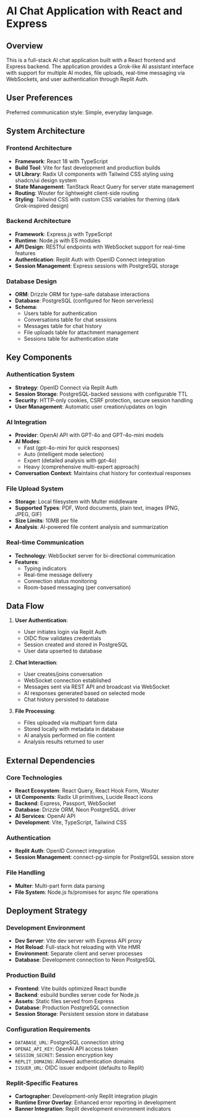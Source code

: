 # AI Chat Application with React and Express

## Overview

This is a full-stack AI chat application built with a React frontend and Express backend. The application provides a Grok-like AI assistant interface with support for multiple AI modes, file uploads, real-time messaging via WebSockets, and user authentication through Replit Auth.

## User Preferences

Preferred communication style: Simple, everyday language.

## System Architecture

### Frontend Architecture
- **Framework**: React 18 with TypeScript
- **Build Tool**: Vite for fast development and production builds
- **UI Library**: Radix UI components with Tailwind CSS styling using shadcn/ui design system
- **State Management**: TanStack React Query for server state management
- **Routing**: Wouter for lightweight client-side routing
- **Styling**: Tailwind CSS with custom CSS variables for theming (dark Grok-inspired design)

### Backend Architecture
- **Framework**: Express.js with TypeScript
- **Runtime**: Node.js with ES modules
- **API Design**: RESTful endpoints with WebSocket support for real-time features
- **Authentication**: Replit Auth with OpenID Connect integration
- **Session Management**: Express sessions with PostgreSQL storage

### Database Design
- **ORM**: Drizzle ORM for type-safe database interactions
- **Database**: PostgreSQL (configured for Neon serverless)
- **Schema**: 
  - Users table for authentication
  - Conversations table for chat sessions
  - Messages table for chat history
  - File uploads table for attachment management
  - Sessions table for authentication state

## Key Components

### Authentication System
- **Strategy**: OpenID Connect via Replit Auth
- **Session Storage**: PostgreSQL-backed sessions with configurable TTL
- **Security**: HTTP-only cookies, CSRF protection, secure session handling
- **User Management**: Automatic user creation/updates on login

### AI Integration
- **Provider**: OpenAI API with GPT-4o and GPT-4o-mini models
- **AI Modes**: 
  - Fast (gpt-4o-mini for quick responses)
  - Auto (intelligent mode selection)
  - Expert (detailed analysis with gpt-4o)
  - Heavy (comprehensive multi-expert approach)
- **Conversation Context**: Maintains chat history for contextual responses

### File Upload System
- **Storage**: Local filesystem with Multer middleware
- **Supported Types**: PDF, Word documents, plain text, images (PNG, JPEG, GIF)
- **Size Limits**: 10MB per file
- **Analysis**: AI-powered file content analysis and summarization

### Real-time Communication
- **Technology**: WebSocket server for bi-directional communication
- **Features**: 
  - Typing indicators
  - Real-time message delivery
  - Connection status monitoring
  - Room-based messaging (per conversation)

## Data Flow

1. **User Authentication**: 
   - User initiates login via Replit Auth
   - OIDC flow validates credentials
   - Session created and stored in PostgreSQL
   - User data upserted to database

2. **Chat Interaction**:
   - User creates/joins conversation
   - WebSocket connection established
   - Messages sent via REST API and broadcast via WebSocket
   - AI responses generated based on selected mode
   - Chat history persisted to database

3. **File Processing**:
   - Files uploaded via multipart form data
   - Stored locally with metadata in database
   - AI analysis performed on file content
   - Analysis results returned to user

## External Dependencies

### Core Technologies
- **React Ecosystem**: React Query, React Hook Form, Wouter
- **UI Components**: Radix UI primitives, Lucide React icons
- **Backend**: Express, Passport, WebSocket
- **Database**: Drizzle ORM, Neon PostgreSQL driver
- **AI Services**: OpenAI API
- **Development**: Vite, TypeScript, Tailwind CSS

### Authentication
- **Replit Auth**: OpenID Connect integration
- **Session Management**: connect-pg-simple for PostgreSQL session store

### File Handling
- **Multer**: Multi-part form data parsing
- **File System**: Node.js fs/promises for async file operations

## Deployment Strategy

### Development Environment
- **Dev Server**: Vite dev server with Express API proxy
- **Hot Reload**: Full-stack hot reloading with Vite HMR
- **Environment**: Separate client and server processes
- **Database**: Development connection to Neon PostgreSQL

### Production Build
- **Frontend**: Vite builds optimized React bundle
- **Backend**: esbuild bundles server code for Node.js
- **Assets**: Static files served from Express
- **Database**: Production PostgreSQL connection
- **Session Storage**: Persistent session store in database

### Configuration Requirements
- `DATABASE_URL`: PostgreSQL connection string
- `OPENAI_API_KEY`: OpenAI API access token
- `SESSION_SECRET`: Session encryption key
- `REPLIT_DOMAINS`: Allowed authentication domains
- `ISSUER_URL`: OIDC issuer endpoint (defaults to Replit)

### Replit-Specific Features
- **Cartographer**: Development-only Replit integration plugin
- **Runtime Error Overlay**: Enhanced error reporting in development
- **Banner Integration**: Replit development environment indicators